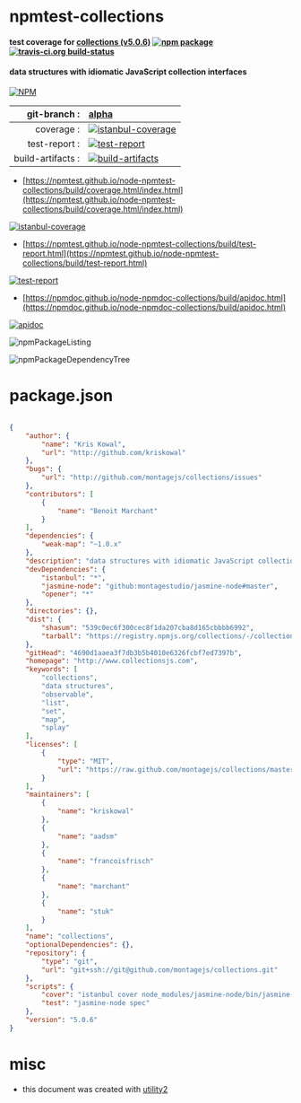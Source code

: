 # npmtest-collections

#### test coverage for  [collections (v5.0.6)](http://www.collectionsjs.com)  [![npm package](https://img.shields.io/npm/v/npmtest-collections.svg?style=flat-square)](https://www.npmjs.org/package/npmtest-collections) [![travis-ci.org build-status](https://api.travis-ci.org/npmtest/node-npmtest-collections.svg)](https://travis-ci.org/npmtest/node-npmtest-collections)

#### data structures with idiomatic JavaScript collection interfaces

[![NPM](https://nodei.co/npm/collections.png?downloads=true&downloadRank=true&stars=true)](https://www.npmjs.com/package/collections)

| git-branch : | [alpha](https://github.com/npmtest/node-npmtest-collections/tree/alpha)|
|--:|:--|
| coverage : | [![istanbul-coverage](https://npmtest.github.io/node-npmtest-collections/build/coverage.badge.svg)](https://npmtest.github.io/node-npmtest-collections/build/coverage.html/index.html)|
| test-report : | [![test-report](https://npmtest.github.io/node-npmtest-collections/build/test-report.badge.svg)](https://npmtest.github.io/node-npmtest-collections/build/test-report.html)|
| build-artifacts : | [![build-artifacts](https://npmtest.github.io/node-npmtest-collections/glyphicons_144_folder_open.png)](https://github.com/npmtest/node-npmtest-collections/tree/gh-pages/build)|

- [https://npmtest.github.io/node-npmtest-collections/build/coverage.html/index.html](https://npmtest.github.io/node-npmtest-collections/build/coverage.html/index.html)

[![istanbul-coverage](https://npmtest.github.io/node-npmtest-collections/build/screenCapture.buildCi.browser.%252Ftmp%252Fbuild%252Fcoverage.lib.html.png)](https://npmtest.github.io/node-npmtest-collections/build/coverage.html/index.html)

- [https://npmtest.github.io/node-npmtest-collections/build/test-report.html](https://npmtest.github.io/node-npmtest-collections/build/test-report.html)

[![test-report](https://npmtest.github.io/node-npmtest-collections/build/screenCapture.buildCi.browser.%252Ftmp%252Fbuild%252Ftest-report.html.png)](https://npmtest.github.io/node-npmtest-collections/build/test-report.html)

- [https://npmdoc.github.io/node-npmdoc-collections/build/apidoc.html](https://npmdoc.github.io/node-npmdoc-collections/build/apidoc.html)

[![apidoc](https://npmdoc.github.io/node-npmdoc-collections/build/screenCapture.buildCi.browser.%252Ftmp%252Fbuild%252Fapidoc.html.png)](https://npmdoc.github.io/node-npmdoc-collections/build/apidoc.html)

![npmPackageListing](https://npmtest.github.io/node-npmtest-collections/build/screenCapture.npmPackageListing.svg)

![npmPackageDependencyTree](https://npmtest.github.io/node-npmtest-collections/build/screenCapture.npmPackageDependencyTree.svg)



# package.json

```json

{
    "author": {
        "name": "Kris Kowal",
        "url": "http://github.com/kriskowal"
    },
    "bugs": {
        "url": "http://github.com/montagejs/collections/issues"
    },
    "contributors": [
        {
            "name": "Benoit Marchant"
        }
    ],
    "dependencies": {
        "weak-map": "~1.0.x"
    },
    "description": "data structures with idiomatic JavaScript collection interfaces",
    "devDependencies": {
        "istanbul": "*",
        "jasmine-node": "github:montagestudio/jasmine-node#master",
        "opener": "*"
    },
    "directories": {},
    "dist": {
        "shasum": "539c0ec6f300cec8f1da207cba8d165cbbbb6992",
        "tarball": "https://registry.npmjs.org/collections/-/collections-5.0.6.tgz"
    },
    "gitHead": "4690d1aaea3f7db3b5b4010e6326fcbf7ed7397b",
    "homepage": "http://www.collectionsjs.com",
    "keywords": [
        "collections",
        "data structures",
        "observable",
        "list",
        "set",
        "map",
        "splay"
    ],
    "licenses": [
        {
            "type": "MIT",
            "url": "https://raw.github.com/montagejs/collections/master/LICENSE.md"
        }
    ],
    "maintainers": [
        {
            "name": "kriskowal"
        },
        {
            "name": "aadsm"
        },
        {
            "name": "francoisfrisch"
        },
        {
            "name": "marchant"
        },
        {
            "name": "stuk"
        }
    ],
    "name": "collections",
    "optionalDependencies": {},
    "repository": {
        "type": "git",
        "url": "git+ssh://git@github.com/montagejs/collections.git"
    },
    "scripts": {
        "cover": "istanbul cover node_modules/jasmine-node/bin/jasmine-node spec && istanbul report html && opener coverage/index.html",
        "test": "jasmine-node spec"
    },
    "version": "5.0.6"
}
```



# misc
- this document was created with [utility2](https://github.com/kaizhu256/node-utility2)
